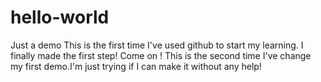 # hello-world
Just a demo
This is the first time I've used github to start my learning. I finally made the first step! Come on !
This is the second time I've change my first demo.I'm just trying if I can make it without any help!
